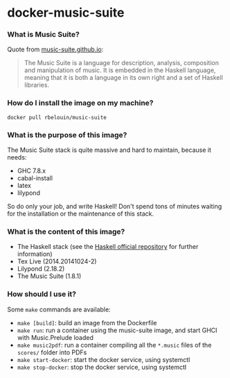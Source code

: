 docker-music-suite
==================

### What is Music Suite?

Quote from [music-suite.github.io](http://music-suite.github.io/docs/ref/):

> The Music Suite is a language for description, analysis, composition and manipulation of music. It is embedded in the Haskell language, meaning that it is both a language in its own right and a set of Haskell libraries.

### How do I install the image on my machine?

```
docker pull rbelouin/music-suite
```

### What is the purpose of this image?

The Music Suite stack is quite massive and hard to maintain, because it needs:

- GHC 7.8.x
- cabal-install
- latex
- lilypond

So do only your job, and write Haskell! Don't spend tons of minutes waiting for the installation or the maintenance of this stack.

### What is the content of this image?

- The Haskell stack (see the [Haskell official repository](https://registry.hub.docker.com/_/haskell/) for further information)
- Tex Live (2014.20141024-2)
- Lilypond (2.18.2)
- The Music Suite (1.8.1)

### How should I use it?

Some `make` commands are available:

- `make [build]`: build an image from the Dockerfile
- `make run`: run a container using the music-suite image, and start GHCI with Music.Prelude loaded
- `make music2pdf`: run a container compiling all the `*.music` files of the `scores/` folder into PDFs
- `make start-docker`: start the docker service, using systemctl
- `make stop-docker`: stop the docker service, using systemctl

